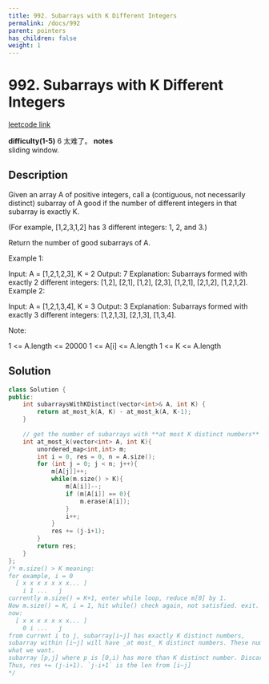 ```yaml
---
title: 992. Subarrays with K Different Integers
permalink: /docs/992
parent: pointers
has_children: false
weight: 1
---
```

# 992. Subarrays with K Different Integers
[leetcode link](https://leetcode.com/problems/subarrays-with-k-different-integers/)

**difficulty(1-5)** 
6
太难了。
**notes**   
sliding window. 

## Description

Given an array A of positive integers, call a (contiguous, not necessarily distinct) subarray of A good if the number of different integers in that subarray is exactly K.

(For example, [1,2,3,1,2] has 3 different integers: 1, 2, and 3.)

Return the number of good subarrays of A.

 

Example 1:

Input: A = [1,2,1,2,3], K = 2
Output: 7
Explanation: Subarrays formed with exactly 2 different integers: [1,2], [2,1], [1,2], [2,3], [1,2,1], [2,1,2], [1,2,1,2].
Example 2:

Input: A = [1,2,1,3,4], K = 3
Output: 3
Explanation: Subarrays formed with exactly 3 different integers: [1,2,1,3], [2,1,3], [1,3,4].
 

Note:

1 <= A.length <= 20000
1 <= A[i] <= A.length
1 <= K <= A.length

## Solution
```c++
class Solution {
public:
    int subarraysWithKDistinct(vector<int>& A, int K) {
        return at_most_k(A, K) - at_most_k(A, K-1);
    }
    
    // get the number of subarrays with **at most K distinct numbers**
    int at_most_k(vector<int> A, int K){
        unordered_map<int,int> m; 
        int i = 0, res = 0, n = A.size();
        for (int j = 0; j < n; j++){
            m[A[j]]++;
            while(m.size() > K){
                m[A[i]]--;
                if (m[A[i]] == 0){
                    m.erase(A[i]);
                }
                i++;               
            }
            res += (j-i+1);
        }
        return res;
    }
};
/* m.size() > K meaning: 
for example, i = 0 
  [ x x x x x x x... ]
    i 1 ...   j
currently m.size() = K+1, enter while loop, reduce m[0] by 1.
Now m.size() = K, i = 1, hit while() check again, not satisfied. exit. 
now:
  [ x x x x x x x... ]
    0 i ...   j
from current i to j, subarray[i~j] has exactly K distinct numbers, 
subarray within [i~j] will have _at most_ K distinct numbers. These numbers are
what we want.
subarray [p,j] where p is [0,i) has more than K distinct number. Discard.
Thus, res += (j-i+1). `j-i+1` is the len from [i~j]
*/
```

<!-- 
Default label
{: .label }

Blue label
{: .label .label-blue }

Stable
{: .label .label-green }

New release
{: .label .label-purple }

Coming soon
{: .label .label-yellow }

Deprecated
{: .label .label-red } -->
